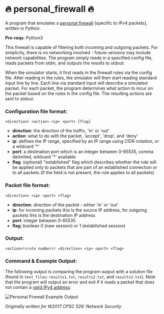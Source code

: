 # :fire: personal_firewall :fire:
A program that emulates a [personal firewall](https://en.wikipedia.org/wiki/Personal_firewall) (specific to IPv4 packets), written in Python.

__Pre-reqs__: Python3

This firewall is capable of filtering both incoming and outgoing packets. For simplicity, there is no networking involved - future versions may include network capabilities. The program simply reads in a specified config file, reads packets from stdin, and outputs the results to stdout.

When the simulator starts, it first reads in the firewall rules via the config file. After reading in the rules, the simulator will then start reading standard input line by line. Each line via standard input will describe a simulated packet. For each packet, the program determines what action to incur on the packet based on the rules in the config file. The resulting actions are sent to stdout.

### Configuration file format:

``` 
<direction> <action> <ip> <port> [flag]
```

* __direction__: the direction of the traffic, 'in' or 'out'
* __action__: what to do with the packet, 'accept', 'drop', and 'deny'
* __ip__: defines the IP range, specified by an IP range using CIDR notation, or a wildcard '*'
* __port__: a destination port which is an integer between 0-65535, comma delimited, wildcard '*' available
* __flag__: (optional) "established" flag which describes whether the rule will be applied only to packets that are part of an established connection or to all packets (if the field is not present, the rule applies to all packets)

### Packet file format:

```
<direction> <ip> <port> <flag>
```

* __direction__: direction of the packet - either 'in' or 'out'
* __ip__: for incoming packets this is the source IP address, for outgoing packets this is the destination IP address
* __port__: integer between 0-65535
* __flag__: boolean 0 (new session) or 1 (established session)

### Output:

```
<action>(<rule number>) <direction> <ip> <port> <flag>
```

### Command & Example Output:

The following output is comparing the program output with a solution file (found in ```test_files```: ```results1.txt```, ```results2.txt```, and ```results3.txt```). Note that the program will output an error and exit if it reads a packet that does not contain a [valid IPv4 address](https://technet.microsoft.com/en-us/library/dd379547(v=ws.10).aspx).

![Personal Firewall Example Output](/../screenshots/pfw_example_output.png?raw=true "Personal Firewall Example Output")


*Originally written for W2017 CPSC 526: Network Security*
